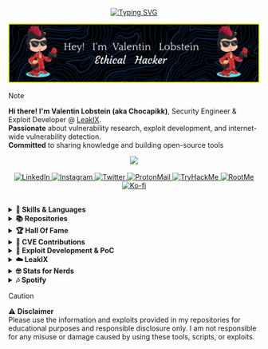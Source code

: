 <p align='center'>
   <a href="https://git.io/typing-svg">
     <img src="https://readme-typing-svg.demolab.com?font=Bungee+Tint&size=150&center=true&duration=3000&pause=1000&width=2300&height=300&lines=Welcome+to+my+GitHub" alt="Typing SVG" />
   </a>
</p>

![](./github-header-image.png)

<!-- 
🥚🎉 Congratulations! You found the hidden Easter egg! 🎉🥚

Here's a secret message just for you:
"Always be curious and never stop learning!"

If you want to share that you found the Easter egg, tweet me @Chocapikk_!
-->

> [!NOTE]
> **Hi there! I'm Valentin Lobstein (aka Chocapikk)**, Security Engineer & Exploit Developer @ [LeakIX](https://leakix.net).  
> **Passionate** about vulnerability research, exploit development, and internet-wide vulnerability detection.  
> **Committed** to sharing knowledge and building open-source tools


<p align="center">
   <a href="https://github.com/rapid7/metasploit-framework/search?q=Valentin+Lobstein">
      <img src="https://img.shields.io/endpoint?style=for-the-badge&url=https%3A%2F%2Feathfdjqlf.execute-api.us-east-2.amazonaws.com%2Ftest%2Fv1%2Fmodules%3Fauthor%3DValentin%2520Lobstein%26type%3D%2Dpayload&color=0079D6">
   </a>
</p>

<p align="center">
  <a href="https://www.linkedin.com/in/valentin-l1337/">
    <img alt="LinkedIn" src="https://img.shields.io/badge/LinkedIn-0077B5?style=for-the-badge&logo=linkedin&logoColor=white"/>
  </a>
  <a href="https://www.instagram.com/ch0c4p1kk/">
    <img alt="Instagram" src="https://img.shields.io/badge/Instagram-E4405F?style=for-the-badge&logo=instagram&logoColor=white"/>
  </a>
  <a href="https://www.twitter.com/Chocapikk_">
    <img alt="Twitter" src="https://img.shields.io/badge/Twitter-1DA1F2?style=for-the-badge&logo=x&logoColor=white"/>
  </a>
  <a href="mailto:balgogan@protonmail.com">
    <img alt="ProtonMail" src="https://img.shields.io/badge/ProtonMail-8B89CC?style=for-the-badge&logo=protonmail&logoColor=white"/>
  </a>
  <a href="https://tryhackme.com/p/Chocapikk">
    <img alt="TryHackMe" src="https://img.shields.io/badge/TryHackMe-212C42?style=for-the-badge&logo=tryhackme&logoColor=white"/>
  </a>
  <a href="https://root-me.org/Chocapikk">
    <img alt="RootMe" src="https://img.shields.io/badge/RootMe-121011?style=for-the-badge&logo=rootme&logoColor=white"/>
  </a>
  <a href="https://ko-fi.com/Chocapikk">
    <img alt="Ko-fi" src="https://img.shields.io/badge/Support%20Me-Ko--fi-F16061?style=for-the-badge&logo=ko-fi&logoColor=white"/>
  </a>
</p>

<br>

<details>
  <summary><b>🧰 Skills & Languages</b></summary>
  <p align="center">
    <img src="https://skillicons.dev/icons?i=python,lua,php,ruby,c,bash,css,docker,flask,go,html,js,mysql,nginx,linux,git,github,vscode&perline=9" alt="Skills & Languages"/>
  </p>
</details>

<details>
  <summary><b>📚 Repositories</b></summary>
  <table>
    <thead>
      <tr>
        <th align="left">Tool</th>
        <th align="left">Description</th>
        <th align="left">Link</th>
      </tr>
    </thead>
    <tbody>
      <tr>
        <td><strong>WPProbe</strong></td>
        <td>Fast WordPress plugin enumeration</td>
        <td><a href="https://github.com/Chocapikk/wpprobe">GitHub</a></td>
      </tr>
      <tr>
        <td><strong>LFIHunt</strong></td>
        <td>Scan &amp; exploit Local File Inclusion (LFI)</td>
        <td><a href="https://github.com/Chocapikk/LFIHunt">GitHub</a></td>
      </tr>
      <tr>
        <td><strong>LeakPy</strong></td>
        <td>Query LeakIX.net API via Python</td>
        <td><a href="https://github.com/Chocapikk/LeakPy">GitHub</a></td>
      </tr>
    </tbody>
  </table>
</details>

<details>
  <summary><b>🏆 Hall Of Fame</b></summary>

  <div align="center">
    <a href="https://www.ferrari.com/fr-FR/hall-of-fame-responsible-disclosure-programme"><img src="https://img.shields.io/badge/2023-Ferrari-FF2800?style=for-the-badge&logo=ferrari&logoColor=white" alt="2023 – Ferrari"/></a>
    <a href="https://www.siemens.com/global/en/products/services/cert/hall-of-thanks.html"><img src="https://img.shields.io/badge/2024-Siemens-0077C8?style=for-the-badge&logo=siemens&logoColor=white" alt="2024 – Siemens"/></a>
    <a href="https://www.philips.com/a-w/security/coordinated-vulnerability-disclosure/hall-of-honors.html"><img src="https://img.shields.io/badge/2024-Philips-0E5EF7?style=for-the-badge&logo=philips&logoColor=white" alt="2024 – Philips"/></a>
    <a href="https://security.wikimedia.org/hall-of-fame/"><img src="https://img.shields.io/badge/2024-Wikimedia-000000?style=for-the-badge&logo=wikipedia&logoColor=white" alt="2024 – Wikimedia"/></a>
  </div>

</details>


<details>
  <summary><b>🚨 CVE Contributions</b></summary>

  | CVE Identifier                                                    | Description                                          | Links                                                                                                                                     |
  |-------------------------------------------------------------------|------------------------------------------------------|-------------------------------------------------------------------------------------------------------------------------------------------|
  | 🔒 CVE-2023-50917                                                 | Remote Code Execution in MajorDoMo                  | [GitHub](https://github.com/Chocapikk/CVE-2023-50917)                                                                                     |
  | 🔒 CVE-2024-22899 to CVE-2024-22903, CVE-2024-25228               | Exploit chain in Vinchin Backup & Recovery           | [GitHub](https://github.com/Chocapikk/CVE-2024-22899-to-22903-ExploitChain)                                                               |
  | 🔒 CVE-2024-30920 to CVE-2024-30929, CVE-2024-31818               | Research and exploitation in DerbyNet                | [GitHub](https://github.com/Chocapikk/derbynet-research)                                                                                  |
  | 🔒 CVE-2024-31819                                                 | Unauthenticated RCE in WWBN AVideo via `systemRootPath` | [GitHub](https://github.com/Chocapikk/CVE-2024-31819)                                                                                     |
  | 🔒 CVE-2024-3032                                                  | Themify Builder < 7.5.8 – Open Redirect              | [WPScan](https://wpscan.com/vulnerability/d130a60c-c36b-4994-9b0e-e52f7f99387/)                                                           |
  | 🔒 CVE-2025-2609 & CVE-2025-2610                                  | Stored XSS in MagnusBilling 7.x (one unauthenticated) | [Blog](https://chocapikk.com/posts/2025/magnusbilling) · [VulnCheck](https://vulncheck.com/advisories/magnusbilling-logs-xss)              |
  | 🔒 CVE-2025-2292, CVE-2025-30004, CVE-2025-30005 & CVE-2025-30006 | Authenticated vulnerabilities in Xorcom CompletePBX ≤ 5.2.35 | [File Disclosure](https://vulncheck.com/advisories/completepbx-file-disclosure) · [Command Injection](https://vulncheck.com/advisories/completepbx-authenticated-command-injection) · [Path Traversal](https://vulncheck.com/advisories/completepbx-path-traversal-file-deletion) · [Reflected XSS](https://vulncheck.com/advisories/completepbx-reflected-xss) |
  | 🔒 CVE-2025-2611                                                 | ICTBroadcast <= 7.4 – Unauthenticated RCE via cookie injection | [GitHub](https://github.com/Chocapikk/CVE-2025-2611) |
  | 🔒 CVE-2025-34147 to CVE-2025-34152                              | Multiple unauthenticated OS command injection vulnerabilities in the Shenzhen Aitemi M300 Wi-Fi Repeater (MT02). Affects: `extap2g` SSID, WISP-mode `ssid`, WPA2 `key`, PPPoE `user`, PPPoE `passwd`, `time` param in `/protocol.csp?`. Allows remote root code execution within Wi-Fi range. | [Part 1](https://chocapikk.com/posts/2025/when-a-wifi-name-gives-you-root/) · [Part 2](https://chocapikk.com/posts/2025/when-a-wifi-name-gives-you-root-part-two/) |
</details>


<details>
  <summary><b>🚨 Exploit Development & PoC</b></summary>

  *All PoCs and Metasploit modules consolidated in:*  
  [Chocapikk/msf-exploit-collection](https://github.com/Chocapikk/msf-exploit-collection)

</details>

<details>
  <summary><b>☁️ LeakIX</b></summary>

  - Moderator & vulnerability hunter  
  - Notable finding: Massive PSaux ransomware attack affecting 22,000 CyberPanel instances ([BleepingComputer](https://www.bleepingcomputer.com/news/security/massive-psaux-ransomware-attack-targets-22-000-cyberpanel-instances/))  
  - Follow on Twitter: [@leak_ix](https://twitter.com/leak_ix)

  <p align="center">
    <img src="https://leakix.net/public/img/logoleakix-v2.png" alt="LeakIX" width="500px">
  </p>

</details>

<details>
  <summary><b>🤓 Stats for Nerds</b></summary>

  <p align="center">
    <img src="https://readme-typing-svg.herokuapp.com?font=JetBrains+Mono&duration=2000&color=00FF00&center=true&vCenter=true&lines=root@fbi.gov:~%23" alt="Introduction">
  </p>

  <p align="center">
    <strong>Views</strong><br>
    <img src="https://profile-counter.glitch.me/Chocapikk/count.svg" alt="Visitors">
  </p>

</details>

<details>
  <summary><b>🎶 Spotify</b></summary>

  <p align="center">
    <img src="https://spotify-recently-played-readme.vercel.app/api?user=oo9aiy0bxg2zdatiwj3enp2pa&count=6" alt="Spotify">
  </p>

</details>

> [!CAUTION]  
> ⚠️ **Disclaimer**  
> Please use the information and exploits provided in my repositories for educational purposes and responsible disclosure only. I am not responsible for any misuse or damage caused by using these tools, scripts, or exploits.
